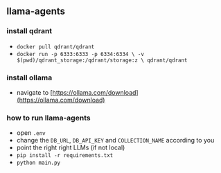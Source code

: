## llama-agents

### install qdrant
- `docker pull qdrant/qdrant`
- `docker run -p 6333:6333 -p 6334:6334 \
  -v $(pwd)/qdrant_storage:/qdrant/storage:z \
  qdrant/qdrant`

### install ollama
- navigate to [https://ollama.com/download](https://ollama.com/download)

### how to run llama-agents
- open `.env`
- change the `DB_URL`, `DB_API_KEY` and `COLLECTION_NAME` according to you
- point the right right LLMs (if not local)
- `pip install -r requirements.txt`
- `python main.py`
